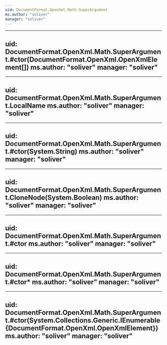 ```yaml
---
uid: DocumentFormat.OpenXml.Math.SuperArgument
ms.author: "soliver"
manager: "soliver"
---
```


---
uid: DocumentFormat.OpenXml.Math.SuperArgument.#ctor(DocumentFormat.OpenXml.OpenXmlElement[])
ms.author: "soliver"
manager: "soliver"
---

---
uid: DocumentFormat.OpenXml.Math.SuperArgument.LocalName
ms.author: "soliver"
manager: "soliver"
---

---
uid: DocumentFormat.OpenXml.Math.SuperArgument.#ctor(System.String)
ms.author: "soliver"
manager: "soliver"
---

---
uid: DocumentFormat.OpenXml.Math.SuperArgument.CloneNode(System.Boolean)
ms.author: "soliver"
manager: "soliver"
---

---
uid: DocumentFormat.OpenXml.Math.SuperArgument.#ctor
ms.author: "soliver"
manager: "soliver"
---

---
uid: DocumentFormat.OpenXml.Math.SuperArgument.#ctor*
ms.author: "soliver"
manager: "soliver"
---

---
uid: DocumentFormat.OpenXml.Math.SuperArgument.#ctor(System.Collections.Generic.IEnumerable{DocumentFormat.OpenXml.OpenXmlElement})
ms.author: "soliver"
manager: "soliver"
---
